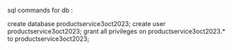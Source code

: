 sql commands for db :

create database productservice3oct2023;
create user productservice3oct2023;
grant all privileges on  productservice3oct2023.*  to productservice3oct2023;